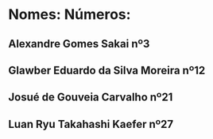 # Nomes:                              Números:
## Alexandre Gomes Sakai              nº3
## Glawber Eduardo da Silva Moreira   nº12
## Josué de Gouveia Carvalho          nº21
## Luan Ryu Takahashi Kaefer          nº27
